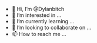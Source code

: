 - 👋 Hi, I’m @Dylanbitch
- 👀 I’m interested in ...
- 🌱 I’m currently learning ...
- 💞️ I’m looking to collaborate on ...
- 📫 How to reach me ...

<!---
Dylanbitch/Dylanbitch is a ✨ special ✨ repository because its `README.md` (this file) appears on your GitHub profile.
You can click the Preview link to take a look at your changes.
--->
